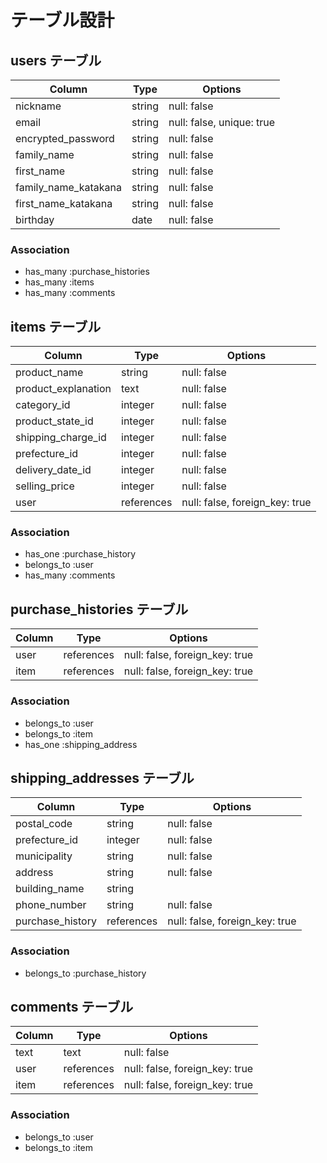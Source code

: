 # テーブル設計

## users テーブル

| Column               | Type   | Options                   |
| -------------------- | ------ | ------------------------- |
| nickname             | string | null: false               |
| email                | string | null: false, unique: true |
| encrypted_password   | string | null: false               |
| family_name          | string | null: false               |
| first_name           | string | null: false               |
| family_name_katakana | string | null: false               |
| first_name_katakana  | string | null: false               |
| birthday             | date   | null: false               |

### Association

- has_many :purchase_histories
- has_many :items
- has_many :comments

## items テーブル

| Column              | Type       | Options                        |
| ------------------- | ---------- | ------------------------------ |
| product_name        | string     | null: false                    |
| product_explanation | text       | null: false                    |
| category_id         | integer    | null: false                    |
| product_state_id    | integer    | null: false                    |
| shipping_charge_id  | integer    | null: false                    |
| prefecture_id       | integer    | null: false                    |
| delivery_date_id    | integer    | null: false                    |
| selling_price       | integer    | null: false                    |
| user                | references | null: false, foreign_key: true |

### Association

- has_one :purchase_history
- belongs_to :user
- has_many :comments

## purchase_histories テーブル

| Column    | Type       | Options                        |
| --------- | ---------- | ------------------------------ |
| user      | references | null: false, foreign_key: true |
| item      | references | null: false, foreign_key: true |

### Association

- belongs_to :user
- belongs_to :item
- has_one :shipping_address


## shipping_addresses テーブル

| Column            | Type       | Options                        |
| ----------------- | ---------- | ------------------------------ |
| postal_code       | string     | null: false                    |
| prefecture_id     | integer    | null: false                    |
| municipality      | string     | null: false                    |
| address           | string     | null: false                    |
| building_name     | string     |                                |
| phone_number      | string     | null: false                    |
| purchase_history  | references | null: false, foreign_key: true |

### Association

- belongs_to :purchase_history

## comments テーブル

| Column | Type       | Options                        |
| ------ | ---------- | ------------------------------ |
| text   | text       | null: false                    |
| user   | references | null: false, foreign_key: true |
| item   | references | null: false, foreign_key: true |


### Association

- belongs_to :user
- belongs_to :item